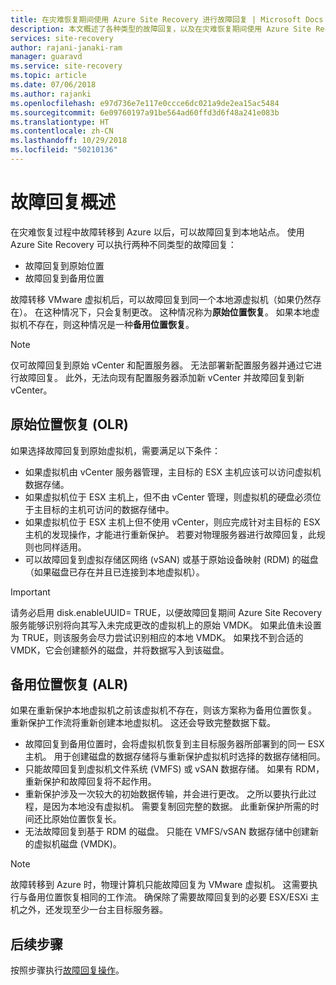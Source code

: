 ```yaml
---
title: 在灾难恢复期间使用 Azure Site Recovery 进行故障回复 | Microsoft Docs
description: 本文概述了各种类型的故障回复，以及在灾难恢复期间使用 Azure Site Recovery 服务故障回复到本地时要考虑的注意事项。
services: site-recovery
author: rajani-janaki-ram
manager: guaravd
ms.service: site-recovery
ms.topic: article
ms.date: 07/06/2018
ms.author: rajanki
ms.openlocfilehash: e97d736e7e117e0ccce6dc021a9de2ea15ac5484
ms.sourcegitcommit: 6e09760197a91be564ad60ffd3d6f48a241e083b
ms.translationtype: HT
ms.contentlocale: zh-CN
ms.lasthandoff: 10/29/2018
ms.locfileid: "50210136"
---
```

# <a name="overview-of-failback"></a>故障回复概述

在灾难恢复过程中故障转移到 Azure 以后，可以故障回复到本地站点。 使用 Azure Site Recovery 可以执行两种不同类型的故障回复： 

- 故障回复到原始位置 
- 故障回复到备用位置

故障转移 VMware 虚拟机后，可以故障回复到同一个本地源虚拟机（如果仍然存在）。 在这种情况下，只会复制更改。 这种情况称为**原始位置恢复**。 如果本地虚拟机不存在，则这种情况是一种**备用位置恢复**。

> [!NOTE]
> 仅可故障回复到原始 vCenter 和配置服务器。 无法部署新配置服务器并通过它进行故障回复。 此外，无法向现有配置服务器添加新 vCenter 并故障回复到新 vCenter。

## <a name="original-location-recovery-olr"></a>原始位置恢复 (OLR)
如果选择故障回复到原始虚拟机，需要满足以下条件：

* 如果虚拟机由 vCenter 服务器管理，主目标的 ESX 主机应该可以访问虚拟机数据存储。
* 如果虚拟机位于 ESX 主机上，但不由 vCenter 管理，则虚拟机的硬盘必须位于主目标的主机可访问的数据存储中。
* 如果虚拟机位于 ESX 主机上但不使用 vCenter，则应完成针对主目标的 ESX 主机的发现操作，才能进行重新保护。 若要对物理服务器进行故障回复，此规则也同样适用。
* 可以故障回复到虚拟存储区网络 (vSAN) 或基于原始设备映射 (RDM) 的磁盘（如果磁盘已存在并且已连接到本地虚拟机）。

> [!IMPORTANT]
> 请务必启用 disk.enableUUID= TRUE，以便故障回复期间 Azure Site Recovery 服务能够识别将向其写入未完成更改的虚拟机上的原始 VMDK。 如果此值未设置为 TRUE，则该服务会尽力尝试识别相应的本地 VMDK。 如果找不到合适的 VMDK，它会创建额外的磁盘，并将数据写入到该磁盘。

## <a name="alternate-location-recovery-alr"></a>备用位置恢复 (ALR)
如果在重新保护本地虚拟机之前该虚拟机不存在，则该方案称为备用位置恢复。 重新保护工作流将重新创建本地虚拟机。 这还会导致完整数据下载。

* 故障回复到备用位置时，会将虚拟机恢复到主目标服务器所部署到的同一 ESX 主机。 用于创建磁盘的数据存储将与重新保护虚拟机时选择的数据存储相同。
* 只能故障回复到虚拟机文件系统 (VMFS) 或 vSAN 数据存储。 如果有 RDM，重新保护和故障回复将不起作用。
* 重新保护涉及一次较大的初始数据传输，并会进行更改。 之所以要执行此过程，是因为本地没有虚拟机。 需要复制回完整的数据。 此重新保护所需的时间还比原始位置恢复长。
* 无法故障回复到基于 RDM 的磁盘。 只能在 VMFS/vSAN 数据存储中创建新的虚拟机磁盘 (VMDK)。

> [!NOTE]
> 故障转移到 Azure 时，物理计算机只能故障回复为 VMware 虚拟机。 这需要执行与备用位置恢复相同的工作流。 确保除了需要故障回复到的必要 ESX/ESXi 主机之外，还发现至少一台主目标服务器。

## <a name="next-steps"></a>后续步骤

按照步骤执行[故障回复操作](vmware-azure-failback.md)。

